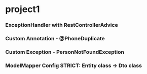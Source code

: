 # project1
### ExceptionHandler with RestControllerAdvice
### Custom Annotation - @PhoneDuplicate
### Custom Exception - PersonNotFoundException
### ModelMapper Config STRICT: Entity class -> Dto class
